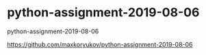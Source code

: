 # python-assignment-2019-08-06
python-assignment-2019-08-06

https://github.com/maxkoryukov/python-assignment-2019-08-06

